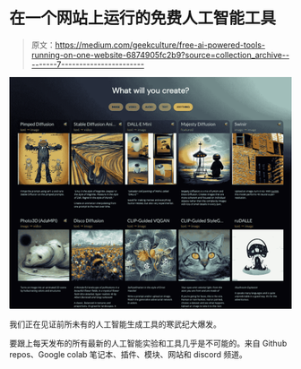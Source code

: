 # 在一个网站上运行的免费人工智能工具

> 原文：<https://medium.com/geekculture/free-ai-powered-tools-running-on-one-website-6874905fc2b9?source=collection_archive---------7----------------------->

![](img/230cb19d2bbd99e9ac88c84dd782fe7d.png)

我们正在见证前所未有的人工智能生成工具的寒武纪大爆发。

要跟上每天发布的所有最新的人工智能实验和工具几乎是不可能的。来自 Github repos、Google colab 笔记本、插件、模块、网站和 discord 频道。